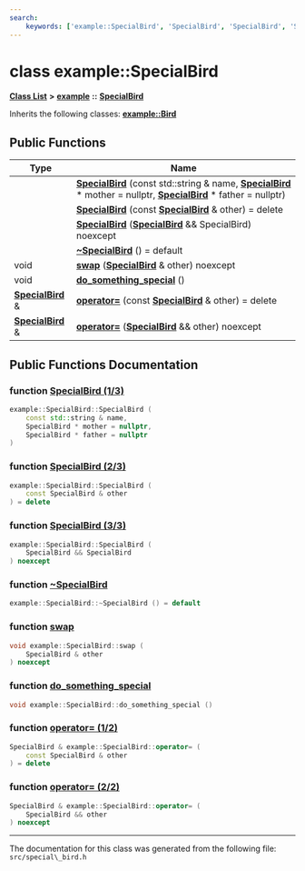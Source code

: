 ```yaml
---
search:
    keywords: ['example::SpecialBird', 'SpecialBird', 'SpecialBird', 'SpecialBird', '~SpecialBird', 'swap', 'do_something_special', 'operator=', 'operator=']
---
```


# class example::SpecialBird

[**Class List**](annotated.md) **>** [**example**](namespaceexample.md) **::** [**SpecialBird**](classexample_1_1_special_bird.md)




Inherits the following classes: **[example::Bird](classexample_1_1_bird.md)**

## Public Functions

|Type|Name|
|-----|-----|
||[**SpecialBird**](classexample_1_1_special_bird.md#1a3ac69244c03c5f9d84e86ffccd6e61c7) (const std::string & name, **[SpecialBird](classexample_1_1_special_bird.md)** \* mother = nullptr, **[SpecialBird](classexample_1_1_special_bird.md)** \* father = nullptr) |
||[**SpecialBird**](classexample_1_1_special_bird.md#1a672562a57b5a563b79029838fe3f5788) (const **[SpecialBird](classexample_1_1_special_bird.md)** & other) = delete |
||[**SpecialBird**](classexample_1_1_special_bird.md#1ae31b01cb260d88b3f414b35e1fefad19) (**[SpecialBird](classexample_1_1_special_bird.md)** && SpecialBird) noexcept |
||[**~SpecialBird**](classexample_1_1_special_bird.md#1aa870cc323a87e2cf7df2b6bb44948ccd) () = default |
|void|[**swap**](classexample_1_1_special_bird.md#1a6a33c839c2c4afb1cc6ac95923828f8f) (**[SpecialBird](classexample_1_1_special_bird.md)** & other) noexcept |
|void|[**do\_something\_special**](classexample_1_1_special_bird.md#1af3b69e60317cd3d537a2c0bebfeb4ea2) () |
|**[SpecialBird](classexample_1_1_special_bird.md)** &|[**operator=**](classexample_1_1_special_bird.md#1a842108e610d4378d96d82d5d1d3b2328) (const **[SpecialBird](classexample_1_1_special_bird.md)** & other) = delete |
|**[SpecialBird](classexample_1_1_special_bird.md)** &|[**operator=**](classexample_1_1_special_bird.md#1a8bb5e5570615362ef8f725bc83759c5d) (**[SpecialBird](classexample_1_1_special_bird.md)** && other) noexcept |


## Public Functions Documentation

### function <a id="1a3ac69244c03c5f9d84e86ffccd6e61c7" href="#1a3ac69244c03c5f9d84e86ffccd6e61c7">SpecialBird (1/3)</a>

```cpp
example::SpecialBird::SpecialBird (
    const std::string & name,
    SpecialBird * mother = nullptr,
    SpecialBird * father = nullptr
)
```



### function <a id="1a672562a57b5a563b79029838fe3f5788" href="#1a672562a57b5a563b79029838fe3f5788">SpecialBird (2/3)</a>

```cpp
example::SpecialBird::SpecialBird (
    const SpecialBird & other
) = delete
```



### function <a id="1ae31b01cb260d88b3f414b35e1fefad19" href="#1ae31b01cb260d88b3f414b35e1fefad19">SpecialBird (3/3)</a>

```cpp
example::SpecialBird::SpecialBird (
    SpecialBird && SpecialBird
) noexcept
```



### function <a id="1aa870cc323a87e2cf7df2b6bb44948ccd" href="#1aa870cc323a87e2cf7df2b6bb44948ccd">~SpecialBird</a>

```cpp
example::SpecialBird::~SpecialBird () = default
```



### function <a id="1a6a33c839c2c4afb1cc6ac95923828f8f" href="#1a6a33c839c2c4afb1cc6ac95923828f8f">swap</a>

```cpp
void example::SpecialBird::swap (
    SpecialBird & other
) noexcept
```



### function <a id="1af3b69e60317cd3d537a2c0bebfeb4ea2" href="#1af3b69e60317cd3d537a2c0bebfeb4ea2">do\_something\_special</a>

```cpp
void example::SpecialBird::do_something_special ()
```



### function <a id="1a842108e610d4378d96d82d5d1d3b2328" href="#1a842108e610d4378d96d82d5d1d3b2328">operator= (1/2)</a>

```cpp
SpecialBird & example::SpecialBird::operator= (
    const SpecialBird & other
) = delete
```



### function <a id="1a8bb5e5570615362ef8f725bc83759c5d" href="#1a8bb5e5570615362ef8f725bc83759c5d">operator= (2/2)</a>

```cpp
SpecialBird & example::SpecialBird::operator= (
    SpecialBird && other
) noexcept
```





----------------------------------------
The documentation for this class was generated from the following file: `src/special\_bird.h`
